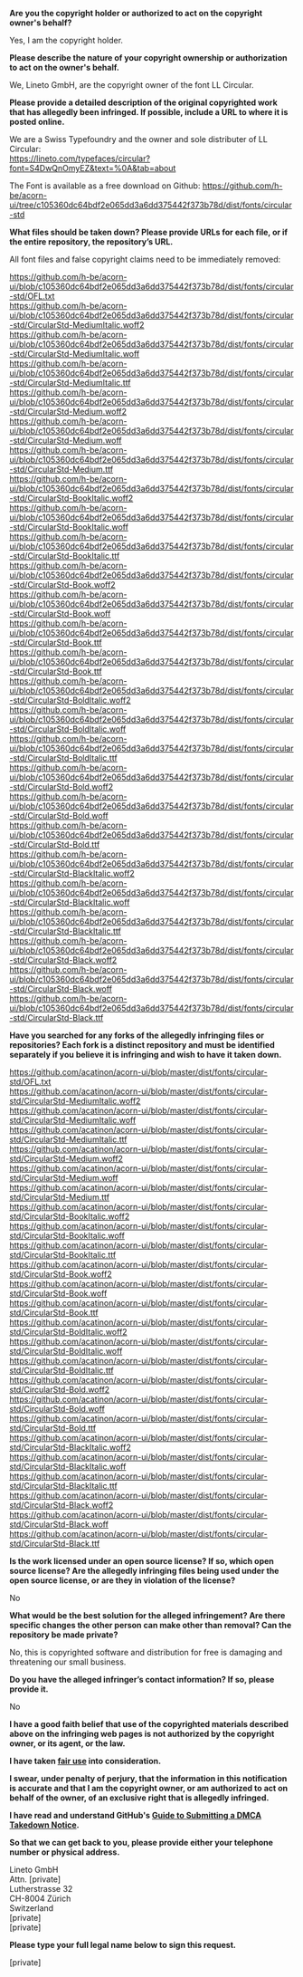 **Are you the copyright holder or authorized to act on the copyright owner's behalf?**

Yes, I am the copyright holder.

**Please describe the nature of your copyright ownership or authorization to act on the owner's behalf.**

We, Lineto GmbH, are the copyright owner of the font LL Circular.

**Please provide a detailed description of the original copyrighted work that has allegedly been infringed. If possible, include a URL to where it is posted online.**

We are a Swiss Typefoundry and the owner and sole distributer of LL Circular:  
https://lineto.com/typefaces/circular?font=S4DwQnOmyEZ&text=%0A&tab=about

The Font is available as a free download on Github: https://github.com/h-be/acorn-ui/tree/c105360dc64bdf2e065dd3a6dd375442f373b78d/dist/fonts/circular-std

**What files should be taken down? Please provide URLs for each file, or if the entire repository, the repository’s URL.**

All font files and false copyright claims need to be immediately removed:

https://github.com/h-be/acorn-ui/blob/c105360dc64bdf2e065dd3a6dd375442f373b78d/dist/fonts/circular-std/OFL.txt  
https://github.com/h-be/acorn-ui/blob/c105360dc64bdf2e065dd3a6dd375442f373b78d/dist/fonts/circular-std/CircularStd-MediumItalic.woff2  
https://github.com/h-be/acorn-ui/blob/c105360dc64bdf2e065dd3a6dd375442f373b78d/dist/fonts/circular-std/CircularStd-MediumItalic.woff  
https://github.com/h-be/acorn-ui/blob/c105360dc64bdf2e065dd3a6dd375442f373b78d/dist/fonts/circular-std/CircularStd-MediumItalic.ttf  
https://github.com/h-be/acorn-ui/blob/c105360dc64bdf2e065dd3a6dd375442f373b78d/dist/fonts/circular-std/CircularStd-Medium.woff2  
https://github.com/h-be/acorn-ui/blob/c105360dc64bdf2e065dd3a6dd375442f373b78d/dist/fonts/circular-std/CircularStd-Medium.woff  
https://github.com/h-be/acorn-ui/blob/c105360dc64bdf2e065dd3a6dd375442f373b78d/dist/fonts/circular-std/CircularStd-Medium.ttf  
https://github.com/h-be/acorn-ui/blob/c105360dc64bdf2e065dd3a6dd375442f373b78d/dist/fonts/circular-std/CircularStd-BookItalic.woff2  
https://github.com/h-be/acorn-ui/blob/c105360dc64bdf2e065dd3a6dd375442f373b78d/dist/fonts/circular-std/CircularStd-BookItalic.woff  
https://github.com/h-be/acorn-ui/blob/c105360dc64bdf2e065dd3a6dd375442f373b78d/dist/fonts/circular-std/CircularStd-BookItalic.ttf  
https://github.com/h-be/acorn-ui/blob/c105360dc64bdf2e065dd3a6dd375442f373b78d/dist/fonts/circular-std/CircularStd-Book.woff2  
https://github.com/h-be/acorn-ui/blob/c105360dc64bdf2e065dd3a6dd375442f373b78d/dist/fonts/circular-std/CircularStd-Book.woff  
https://github.com/h-be/acorn-ui/blob/c105360dc64bdf2e065dd3a6dd375442f373b78d/dist/fonts/circular-std/CircularStd-Book.ttf  
https://github.com/h-be/acorn-ui/blob/c105360dc64bdf2e065dd3a6dd375442f373b78d/dist/fonts/circular-std/CircularStd-Book.ttf  
https://github.com/h-be/acorn-ui/blob/c105360dc64bdf2e065dd3a6dd375442f373b78d/dist/fonts/circular-std/CircularStd-BoldItalic.woff2  
https://github.com/h-be/acorn-ui/blob/c105360dc64bdf2e065dd3a6dd375442f373b78d/dist/fonts/circular-std/CircularStd-BoldItalic.woff  
https://github.com/h-be/acorn-ui/blob/c105360dc64bdf2e065dd3a6dd375442f373b78d/dist/fonts/circular-std/CircularStd-BoldItalic.ttf  
https://github.com/h-be/acorn-ui/blob/c105360dc64bdf2e065dd3a6dd375442f373b78d/dist/fonts/circular-std/CircularStd-Bold.woff2  
https://github.com/h-be/acorn-ui/blob/c105360dc64bdf2e065dd3a6dd375442f373b78d/dist/fonts/circular-std/CircularStd-Bold.woff  
https://github.com/h-be/acorn-ui/blob/c105360dc64bdf2e065dd3a6dd375442f373b78d/dist/fonts/circular-std/CircularStd-Bold.ttf  
https://github.com/h-be/acorn-ui/blob/c105360dc64bdf2e065dd3a6dd375442f373b78d/dist/fonts/circular-std/CircularStd-BlackItalic.woff2  
https://github.com/h-be/acorn-ui/blob/c105360dc64bdf2e065dd3a6dd375442f373b78d/dist/fonts/circular-std/CircularStd-BlackItalic.woff  
https://github.com/h-be/acorn-ui/blob/c105360dc64bdf2e065dd3a6dd375442f373b78d/dist/fonts/circular-std/CircularStd-BlackItalic.ttf  
https://github.com/h-be/acorn-ui/blob/c105360dc64bdf2e065dd3a6dd375442f373b78d/dist/fonts/circular-std/CircularStd-Black.woff2  
https://github.com/h-be/acorn-ui/blob/c105360dc64bdf2e065dd3a6dd375442f373b78d/dist/fonts/circular-std/CircularStd-Black.woff  
https://github.com/h-be/acorn-ui/blob/c105360dc64bdf2e065dd3a6dd375442f373b78d/dist/fonts/circular-std/CircularStd-Black.ttf

**Have you searched for any forks of the allegedly infringing files or repositories? Each fork is a distinct repository and must be identified separately if you believe it is infringing and wish to have it taken down.**

https://github.com/acatinon/acorn-ui/blob/master/dist/fonts/circular-std/OFL.txt  
https://github.com/acatinon/acorn-ui/blob/master/dist/fonts/circular-std/CircularStd-MediumItalic.woff2  
https://github.com/acatinon/acorn-ui/blob/master/dist/fonts/circular-std/CircularStd-MediumItalic.woff  
https://github.com/acatinon/acorn-ui/blob/master/dist/fonts/circular-std/CircularStd-MediumItalic.ttf  
https://github.com/acatinon/acorn-ui/blob/master/dist/fonts/circular-std/CircularStd-Medium.woff2  
https://github.com/acatinon/acorn-ui/blob/master/dist/fonts/circular-std/CircularStd-Medium.woff  
https://github.com/acatinon/acorn-ui/blob/master/dist/fonts/circular-std/CircularStd-Medium.ttf  
https://github.com/acatinon/acorn-ui/blob/master/dist/fonts/circular-std/CircularStd-BookItalic.woff2  
https://github.com/acatinon/acorn-ui/blob/master/dist/fonts/circular-std/CircularStd-BookItalic.woff  
https://github.com/acatinon/acorn-ui/blob/master/dist/fonts/circular-std/CircularStd-BookItalic.ttf  
https://github.com/acatinon/acorn-ui/blob/master/dist/fonts/circular-std/CircularStd-Book.woff2  
https://github.com/acatinon/acorn-ui/blob/master/dist/fonts/circular-std/CircularStd-Book.woff  
https://github.com/acatinon/acorn-ui/blob/master/dist/fonts/circular-std/CircularStd-Book.ttf  
https://github.com/acatinon/acorn-ui/blob/master/dist/fonts/circular-std/CircularStd-BoldItalic.woff2  
https://github.com/acatinon/acorn-ui/blob/master/dist/fonts/circular-std/CircularStd-BoldItalic.woff  
https://github.com/acatinon/acorn-ui/blob/master/dist/fonts/circular-std/CircularStd-BoldItalic.ttf  
https://github.com/acatinon/acorn-ui/blob/master/dist/fonts/circular-std/CircularStd-Bold.woff2  
https://github.com/acatinon/acorn-ui/blob/master/dist/fonts/circular-std/CircularStd-Bold.woff  
https://github.com/acatinon/acorn-ui/blob/master/dist/fonts/circular-std/CircularStd-Bold.ttf  
https://github.com/acatinon/acorn-ui/blob/master/dist/fonts/circular-std/CircularStd-BlackItalic.woff2  
https://github.com/acatinon/acorn-ui/blob/master/dist/fonts/circular-std/CircularStd-BlackItalic.woff  
https://github.com/acatinon/acorn-ui/blob/master/dist/fonts/circular-std/CircularStd-BlackItalic.ttf  
https://github.com/acatinon/acorn-ui/blob/master/dist/fonts/circular-std/CircularStd-Black.woff2  
https://github.com/acatinon/acorn-ui/blob/master/dist/fonts/circular-std/CircularStd-Black.woff  
https://github.com/acatinon/acorn-ui/blob/master/dist/fonts/circular-std/CircularStd-Black.ttf

**Is the work licensed under an open source license? If so, which open source license? Are the allegedly infringing files being used under the open source license, or are they in violation of the license?**

No

**What would be the best solution for the alleged infringement? Are there specific changes the other person can make other than removal? Can the repository be made private?**

No, this is copyrighted software and distribution for free is damaging and threatening our small business.

**Do you have the alleged infringer’s contact information? If so, please provide it.**

No

**I have a good faith belief that use of the copyrighted materials described above on the infringing web pages is not authorized by the copyright owner, or its agent, or the law.**

**I have taken <a href="https://www.lumendatabase.org/topics/22">fair use</a> into consideration.**

**I swear, under penalty of perjury, that the information in this notification is accurate and that I am the copyright owner, or am authorized to act on behalf of the owner, of an exclusive right that is allegedly infringed.**

**I have read and understand GitHub's <a href="https://help.github.com/articles/guide-to-submitting-a-dmca-takedown-notice/">Guide to Submitting a DMCA Takedown Notice</a>.**

**So that we can get back to you, please provide either your telephone number or physical address.**

Lineto GmbH  
Attn. [private]  
Lutherstrasse 32  
CH-8004 Zürich  
Switzerland  
[private]  
[private]

**Please type your full legal name below to sign this request.**

[private]
